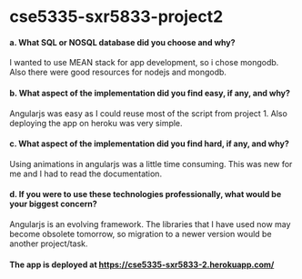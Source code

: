 # cse5335-sxr5833-project2

#### a. What SQL or NOSQL database did you choose and why?
  I wanted to use MEAN stack for app development, so i chose mongodb. Also there were good resources for nodejs and mongodb.

#### b. What aspect of the implementation did you find easy, if any, and why?
  Angularjs was easy as I could reuse most of the script from project 1. Also deploying the app on heroku was very simple.

#### c. What aspect of the implementation did you find hard, if any, and why?
  Using animations in angularjs was a little time consuming. This was new for me and I had to read the documentation.

#### d. If you were to use these technologies professionally, what would be your biggest concern?
  Angularjs is an evolving framework. The libraries that I have used now may become obsolete tomorrow, so migration to a newer version would be another project/task.
  
#### The app is deployed at https://cse5335-sxr5833-2.herokuapp.com/